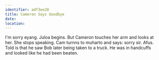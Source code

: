 ```yaml
---
identifier: adf3ee20
title: Cameron Says Goodbye
date:  
location: 
---
```


I'm sorry eyang. Juloa begins. But Cameron touches her arm and looks at
her. She stops speaking. Cam turnns to muharto and says: sorry sir.
Afus. Told is that he saw Bob later being taken to a truck. He was in
handcuffs and looked like he had been beaten.
